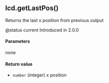 <!-- This file was generated by the script. Do not edit it, any changes will be lost! -->

## lcd.getLastPos()



Returns the last x position from previous output

@status current Introduced in 2.0.0


#### Parameters

none

#### Return value

* `number` (integer) x position




